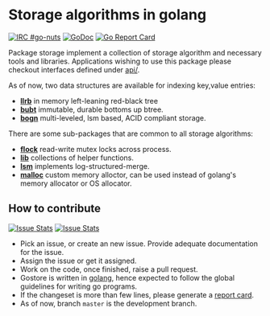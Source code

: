 Storage algorithms in golang
============================

[![IRC #go-nuts](https://www.irccloud.com/invite-svg?channel=%23go-nuts&amp;hostname=chat.freenode.net&amp;port=6697&amp;ssl=1)](https://www.irccloud.com/invite?channel=%23go-nuts&amp;hostname=chat.freenode.net&amp;port=6697&amp;ssl=1)
[![GoDoc](https://godoc.org/github.com/bnclabs/gostore?status.png)](https://godoc.org/github.com/bnclabs/gostore)
[![Go Report Card](https://goreportcard.com/badge/github.com/bnclabs/gostore)](https://goreportcard.com/report/github.com/bnclabs/gostore)

Package storage implement a collection of storage algorithm and necessary
tools and libraries. Applications wishing to use this package please checkout
interfaces defined under [api/](api/README.md).

As of now, two data structures are available for indexing key,value entries:

* [**llrb**](llrb/README.md) in memory left-leaning red-black tree
* [**bubt**](bubt/README.md) immutable, durable bottoms up btree.
* [**bogn**](bogn/README.md) multi-leveled, lsm based, ACID compliant storage.

There are some sub-packages that are common to all storage algorithms:

* [**flock**](flock/README.md) read-write mutex locks across process.
* [**lib**](lib/README.md) collections of helper functions.
* [**lsm**](lsm/README.md) implements log-structured-merge.
* [**malloc**](malloc/README.md) custom memory alloctor, can be used instead
  of golang's memory allocator or OS allocator.

How to contribute
-----------------

[![Issue Stats](http://issuestats.com/github/bnclabs/gostore/badge/issue)](http://issuestats.com/github/bnclabs/gostore)
[![Issue Stats](http://issuestats.com/github/bnclabs/gostore/badge/pr)](http://issuestats.com/github/bnclabs/gostore)

* Pick an issue, or create an new issue. Provide adequate documentation for
  the issue.
* Assign the issue or get it assigned.
* Work on the code, once finished, raise a pull request.
* Gostore is written in [golang](https://golang.org/), hence expected to follow the
  global guidelines for writing go programs.
* If the changeset is more than few lines, please generate a
  [report card][report-link].
* As of now, branch ``master`` is the development branch.

[report-link]: https://goreportcard.com/report/github.com/bnclabs/gostore.

